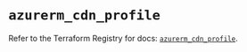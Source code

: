 # `azurerm_cdn_profile`

Refer to the Terraform Registry for docs: [`azurerm_cdn_profile`](https://registry.terraform.io/providers/hashicorp/azurerm/4.21.1/docs/resources/cdn_profile).
